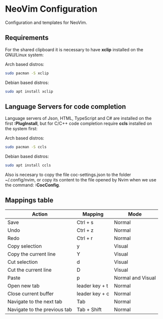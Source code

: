 # NeoVim Configuration

Configuration and templates for NeoVim.

## Requirements

For the shared clipboard it is necessary to have **xclip** installed on the GNU/Linux system:

Arch based distros:

```bash
sudo pacman -S xclip
```

Debian based distros:

```bash
sudo apt install xclip
```

## Language Servers for code completion

Language servers of Json, HTML, TypeScript and C# are installed on the first **:PlugInstall**, but for C/C++ code completion require **ccls** installed on the system first:

Arch based distros:

```bash
sudo pacman -S ccls
```

Debian based distros:

```bash
sudo apt install ccls
```

Also is necesary to copy the file coc-settings.json to the folder ~/.config/nvim, or copy its content to the file opened by Nvim when we use the command: **:CocConfig**.

## Mappings table

| Action                       | Mapping        | Mode              |
| ---------------------------- | -------------- | ----------------- |
| Save                         | Ctrl + s       | Normal            |
| Undo                         | Ctrl + z       | Normal            |
| Redo                         | Ctrl + r       | Normal            |
| Copy selection               | y              | Visual            |
| Copy the current line        | Y              | Visual            |
| Cut selection                | d              | Visual            |
| Cut the current line         | D              | Visual            |
| Paste                        | p              | Normal and Visual |
| Open new tab                 | leader key + t | Normal            |
| Close current buffer         | leader key + c | Normal            |
| Navigate to the next tab     | Tab            | Normal            |
| Navigate to the previous tab | Tab + Shift    | Normal            |
